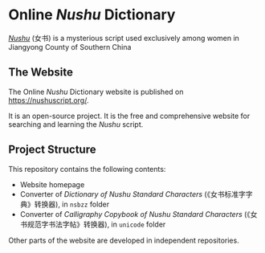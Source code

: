 # Online _Nushu_ Dictionary

[_Nushu_](https://en.wikipedia.org/wiki/N%C3%BCshu) (女书) is a mysterious script used exclusively among women in Jiangyong County of Southern China

## The Website

The Online _Nushu_ Dictionary website is published on <https://nushuscript.org/>.

It is an open-source project. It is the free and comprehensive website for searching and learning the _Nushu_ script.

## Project Structure

This repository contains the following contents:

* Website homepage
* Converter of _Dictionary of Nushu Standard Characters_ (《女书标准字字典》转换器), in `nsbzz` folder
* Converter of _Calligraphy Copybook of Nushu Standard Characters_ (《女书规范字书法字帖》转换器), in `unicode` folder

Other parts of the website are developed in independent repositories.
